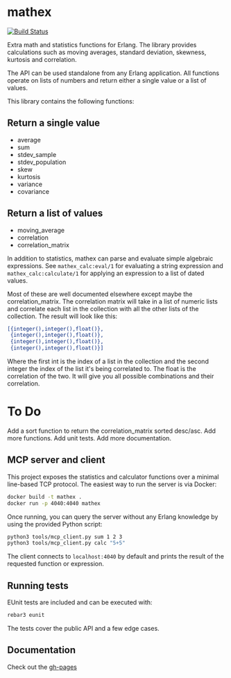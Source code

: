 mathex
======
[![Build Status](https://api.travis-ci.org/nisbus/mathex.png?branch=master)](https://api.travis-ci.org/nisbus/mathex.png?branch=master)

Extra math and statistics functions for Erlang.
The library provides calculations such as moving averages,
standard deviation, skewness, kurtosis and correlation.

The API can be used standalone from any Erlang application.
All functions operate on lists of numbers and return either a single
value or a list of values.

This library contains the following functions:

## Return a single value

* average
* sum
* stdev_sample
* stdev_population
* skew
* kurtosis
* variance
* covariance

## Return a list of values

* moving_average
* correlation
* correlation_matrix

In addition to statistics, mathex can parse and evaluate simple algebraic
expressions.  See `mathex_calc:eval/1` for evaluating a string expression and
`mathex_calc:calculate/1` for applying an expression to a list of dated values.

Most of these are well documented elsewhere except maybe the
correlation_matrix.
The correlation matrix will take in a list of numeric lists
and correlate each list in the collection with all the other lists
of the collection.
The result will look like this:

```erlang
[{integer(),integer(),float()},
 {integer(),integer(),float()},
 {integer(),integer(),float()},
 {integer(),integer(),float()}]
```

Where the first int is the index of a list in the collection and the
second integer the index of the list it's being correlated to.
The float is the correlation of the two.
It will give you all possible combinations and their correlation.

# To Do
Add a sort function to return the correlation_matrix sorted desc/asc.
Add more functions.
Add unit tests.
Add more documentation.

## MCP server and client

This project exposes the statistics and calculator functions over a minimal
line-based TCP protocol. The easiest way to run the server is via Docker:

```bash
docker build -t mathex .
docker run -p 4040:4040 mathex
```

Once running, you can query the server without any Erlang knowledge by using
the provided Python script:

```bash
python3 tools/mcp_client.py sum 1 2 3
python3 tools/mcp_client.py calc "5+5"
```

The client connects to `localhost:4040` by default and prints the result of the
requested function or expression.

## Running tests

EUnit tests are included and can be executed with:

```bash
rebar3 eunit
```

The tests cover the public API and a few edge cases.

## Documentation
Check out the [gh-pages](http://nisbus.github.com/mathex)
